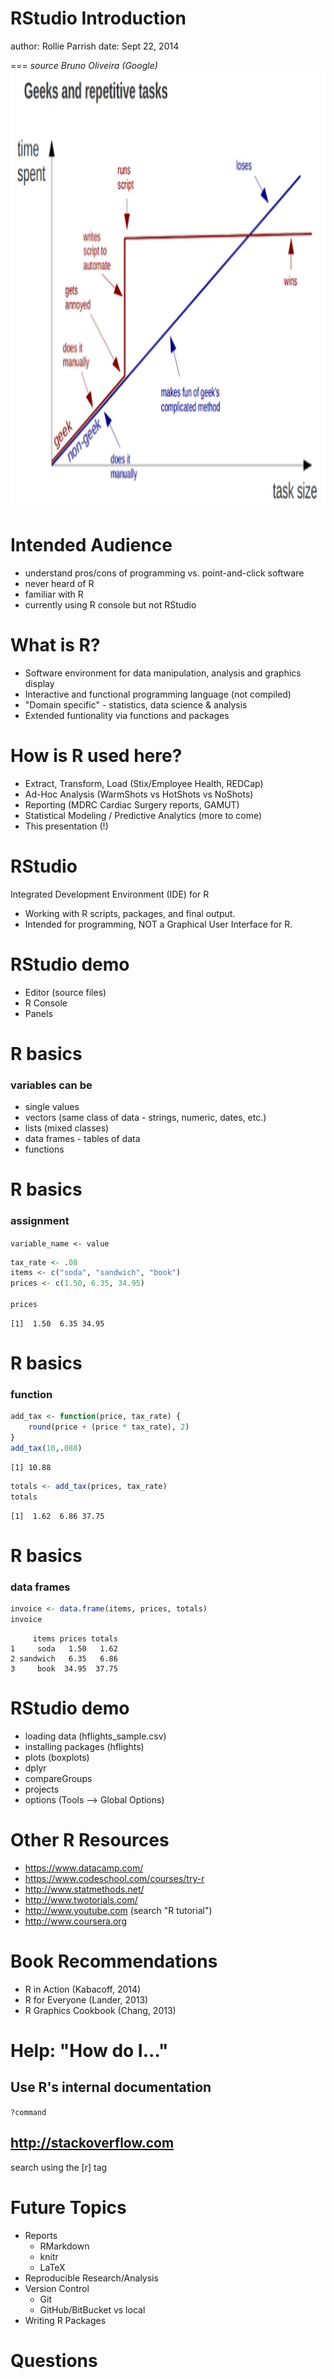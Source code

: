 RStudio Introduction
========================================================
author: Rollie Parrish
date: Sept 22, 2014


===
_source Bruno Oliveira (Google)_
<img src="RStudio-figure/geeks-vs-nongeeks-repetitive-tasks.png" width="800px" height="700px" />



Intended Audience
=====

- understand pros/cons of programming vs. point-and-click software
- never heard of R
- familiar with R
- currently using R console but not RStudio



What is R?
===
- Software environment for data manipulation, analysis and graphics display
- Interactive and functional programming language (not compiled)
- "Domain specific" - statistics, data science & analysis
- Extended funtionality via functions and packages



How is R used here?
===

- Extract, Transform, Load (Stix/Employee Health, REDCap)
- Ad-Hoc Analysis (WarmShots vs HotShots vs NoShots)
- Reporting (MDRC Cardiac Surgery reports, GAMUT)
- Statistical Modeling / Predictive Analytics (more to come)
- This presentation (!)



RStudio
===

Integrated Development Environment (IDE) for R

- Working with R scripts, packages, and final output.
- Intended for programming, NOT a Graphical User Interface for R.



RStudio demo
====

- Editor (source files)
- R Console
- Panels



R basics
=======
### variables can be

- single values
- vectors (same class of data - strings, numeric, dates, etc.)
- lists (mixed classes)
- data frames - tables of data
- functions



R basics
=======

### assignment

`variable_name <- value`


```r
tax_rate <- .08
items <- c("soda", "sandwich", "book")
prices <- c(1.50, 6.35, 34.95)

prices
```

```
[1]  1.50  6.35 34.95
```

R basics
=======
### function

```r
add_tax <- function(price, tax_rate) {
    round(price + (price * tax_rate), 2)
}
add_tax(10,.088)
```

```
[1] 10.88
```

```r
totals <- add_tax(prices, tax_rate)
totals
```

```
[1]  1.62  6.86 37.75
```



R basics
=======

### data frames


```r
invoice <- data.frame(items, prices, totals)
invoice
```

```
     items prices totals
1     soda   1.50   1.62
2 sandwich   6.35   6.86
3     book  34.95  37.75
```





RStudio demo
=======

 - loading data (hflights_sample.csv)
 - installing packages (hflights)
 - plots (boxplots)
 - dplyr
 - compareGroups
 - projects
 - options (Tools --> Global Options)






Other R Resources
===

- https://www.datacamp.com/
- https://www.codeschool.com/courses/try-r
- http://www.statmethods.net/
- http://www.twotorials.com/
- http://www.youtube.com (search "R tutorial")
- http://www.coursera.org



Book Recommendations
===

- R in Action (Kabacoff, 2014)
- R for Everyone (Lander, 2013)
- R Graphics Cookbook (Chang, 2013)




Help: "How do I..."
====

## Use R's internal documentation

  `?command`

## http://stackoverflow.com

   search using the [r] tag



Future Topics
===

- Reports
    - RMarkdown
    - knitr
    - LaTeX
- Reproducible Research/Analysis
- Version Control
    - Git
    - GitHub/BitBucket vs local
- Writing R Packages




Questions
====

